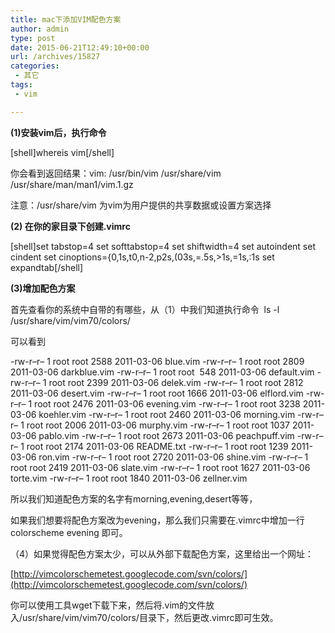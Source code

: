 ```yaml
---
title: mac下添加VIM配色方案
author: admin
type: post
date: 2015-06-21T12:49:10+00:00
url: /archives/15827
categories:
 - 其它
tags:
 - vim

---
```

**(1)安装vim后，执行命令**

[shell]whereis vim[/shell]

你会看到返回结果：vim: /usr/bin/vim /usr/share/vim /usr/share/man/man1/vim.1.gz

注意：/usr/share/vim 为vim为用户提供的共享数据或设置方案选择

**(2) 在你的家目录下创建.vimrc**

[shell]set tabstop=4
set softtabstop=4
set shiftwidth=4
set autoindent
set cindent
set cinoptions={0,1s,t0,n-2,p2s,(03s,=.5s,>1s,=1s,:1s
set expandtab[/shell]

**(3)增加配色方案**

首先查看你的系统中自带的有哪些，从（1）中我们知道执行命令  ls -l  /usr/share/vim/vim70/colors/

可以看到

-rw-r–r– 1 root root 2588 2011-03-06 blue.vim
-rw-r–r– 1 root root 2809 2011-03-06 darkblue.vim
-rw-r–r– 1 root root  548 2011-03-06 default.vim
-rw-r–r– 1 root root 2399 2011-03-06 delek.vim
-rw-r–r– 1 root root 2812 2011-03-06 desert.vim
-rw-r–r– 1 root root 1666 2011-03-06 elflord.vim
-rw-r–r– 1 root root 2476 2011-03-06 evening.vim
-rw-r–r– 1 root root 3238 2011-03-06 koehler.vim
-rw-r–r– 1 root root 2460 2011-03-06 morning.vim
-rw-r–r– 1 root root 2006 2011-03-06 murphy.vim
-rw-r–r– 1 root root 1037 2011-03-06 pablo.vim
-rw-r–r– 1 root root 2673 2011-03-06 peachpuff.vim
-rw-r–r– 1 root root 2174 2011-03-06 README.txt
-rw-r–r– 1 root root 1239 2011-03-06 ron.vim
-rw-r–r– 1 root root 2720 2011-03-06 shine.vim
-rw-r–r– 1 root root 2419 2011-03-06 slate.vim
-rw-r–r– 1 root root 1627 2011-03-06 torte.vim
-rw-r–r– 1 root root 1840 2011-03-06 zellner.vim

所以我们知道配色方案的名字有morning,evening,desert等等，

如果我们想要将配色方案改为evening，那么我们只需要在.vimrc中增加一行  colorscheme evening 即可。

（4）如果觉得配色方案太少，可以从外部下载配色方案，这里给出一个网址：

[http://vimcolorschemetest.googlecode.com/svn/colors/](http://vimcolorschemetest.googlecode.com/svn/colors/)

你可以使用工具wget下载下来，然后将.vim的文件放入/usr/share/vim/vim70/colors/目录下，然后更改.vimrc即可生效。